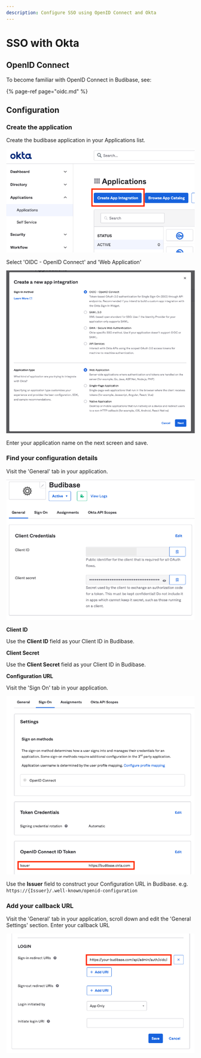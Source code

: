 ```yaml
---
description: Configure SSO using OpenID Connect and Okta
---
```


# SSO with Okta

## OpenID Connect

To become familiar with OpenID Connect in Budibase, see:

{% page-ref page="oidc.md" %}

## Configuration

### Create the application

Create the budibase application in your Applications list.

![](../../.gitbook/assets/create.png)

Select 'OIDC - OpenID Connect' and 'Web Application'

![](../../.gitbook/assets/create-oidc.png)

Enter your application name on the next screen and save.

### Find your configuration details

Visit the 'General' tab in your application.

![](../../.gitbook/assets/id-secret.png)

**Client ID**

Use the **Client ID** field as your Client ID in Budibase.

**Client Secret**

Use the **Client Secret** field as your Client ID in Budibase.

**Configuration URL**

Visit the 'Sign On' tab in your application.

![](../../.gitbook/assets/url.png)

Use the **Issuer** field to construct your Configuration URL in Budibase. e.g. `https://{Issuer}/.well-known/openid-configuration`

### Add your callback URL

Visit the 'General' tab in your application, scroll down and edit the 'General Settings' section. Enter your callback URL

![](../../.gitbook/assets/callback%20%282%29.png)

